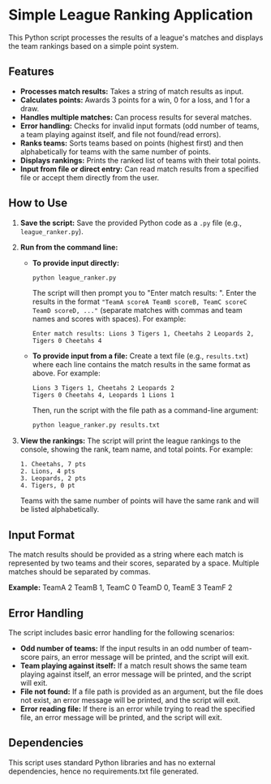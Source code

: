# Simple League Ranking Application

This Python script processes the results of a league's matches and displays the team rankings based on a simple point system.

## Features

* **Processes match results:** Takes a string of match results as input.
* **Calculates points:** Awards 3 points for a win, 0 for a loss, and 1 for a draw.
* **Handles multiple matches:** Can process results for several matches.
* **Error handling:** Checks for invalid input formats (odd number of teams, a team playing against itself, and file not found/read errors).
* **Ranks teams:** Sorts teams based on points (highest first) and then alphabetically for teams with the same number of points.
* **Displays rankings:** Prints the ranked list of teams with their total points.
* **Input from file or direct entry:** Can read match results from a specified file or accept them directly from the user.

## How to Use

1.  **Save the script:** Save the provided Python code as a `.py` file (e.g., `league_ranker.py`).

2.  **Run from the command line:**

    * **To provide input directly:**
        ```bash
        python league_ranker.py
        ```
        The script will then prompt you to "Enter match results: ". Enter the results in the format `"TeamA scoreA TeamB scoreB, TeamC scoreC TeamD scoreD, ..."` (separate matches with commas and team names and scores with spaces). For example:
        ```
        Enter match results: Lions 3 Tigers 1, Cheetahs 2 Leopards 2, Tigers 0 Cheetahs 4
        ```

    * **To provide input from a file:**
        Create a text file (e.g., `results.txt`) where each line contains the match results in the same format as above. For example:
        ```
        Lions 3 Tigers 1, Cheetahs 2 Leopards 2
        Tigers 0 Cheetahs 4, Leopards 1 Lions 1
        ```
        Then, run the script with the file path as a command-line argument:
        ```bash
        python league_ranker.py results.txt
        ```

3.  **View the rankings:** The script will print the league rankings to the console, showing the rank, team name, and total points. For example:
    ```
    1. Cheetahs, 7 pts
    2. Lions, 4 pts
    3. Leopards, 2 pts
    4. Tigers, 0 pt
    ```
    Teams with the same number of points will have the same rank and will be listed alphabetically.

## Input Format

The match results should be provided as a string where each match is represented by two teams and their scores, separated by a space. Multiple matches should be separated by commas.

**Example:**
TeamA 2 TeamB 1, TeamC 0 TeamD 0, TeamE 3 TeamF 2

## Error Handling

The script includes basic error handling for the following scenarios:

* **Odd number of teams:** If the input results in an odd number of team-score pairs, an error message will be printed, and the script will exit.
* **Team playing against itself:** If a match result shows the same team playing against itself, an error message will be printed, and the script will exit.
* **File not found:** If a file path is provided as an argument, but the file does not exist, an error message will be printed, and the script will exit.
* **Error reading file:** If there is an error while trying to read the specified file, an error message will be printed, and the script will exit.

## Dependencies

This script uses standard Python libraries and has no external dependencies, hence no requirements.txt file generated.
